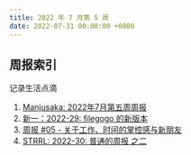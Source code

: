 ```yaml
---
title: 2022 年 7 月第 5 周
date: 2022-07-31 00:00:00 +0800
---
```


## 周报索引

记录生活点滴

<!--more-->

1. [Manjusaka: 2022年7月第五周周报](https://www.manjusaka.blog/weekly/2022-07-week5.html)
2. [新一：2022-29: filegogo 的新版本](https://awing.notion.site/2022-29-filegogo-2ee230b7971048988710f0d7dbe96a09)
3. [周报 #05 - 关于工作、时间的掌控感与新朋友](https://www.pseudoyu.com/zh/2022/07/31/weekly_review_20220731)
4. [STRRL: 2022-30: 普通的周报 之二](https://strrl.dev/post/weekly-report/2022/30-%E6%99%AE%E9%80%9A%E7%9A%84%E5%91%A8%E6%8A%A5-%E4%B9%8B%E4%BA%8C/)

